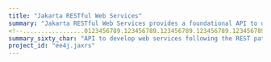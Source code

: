```yaml
---
title: "Jakarta RESTful Web Services"
summary: "Jakarta RESTful Web Services provides a foundational API to develop web services following the Representational State Transfer (REST) architectural pattern"
<!--.................0123456789.123456789.123456789.123456789.123456789.123456789-->
summary_sixty_char: "API to develop web services following the REST pattern"
project_id: "ee4j.jaxrs"
---
```

